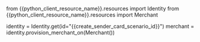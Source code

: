 from {{python_client_resource_name}}.resources import Identity
from {{python_client_resource_name}}.resources import Merchant

identity = Identity.get(id="{{create_sender_card_scenario_id}}")
merchant = identity.provision_merchant_on(Merchant())
